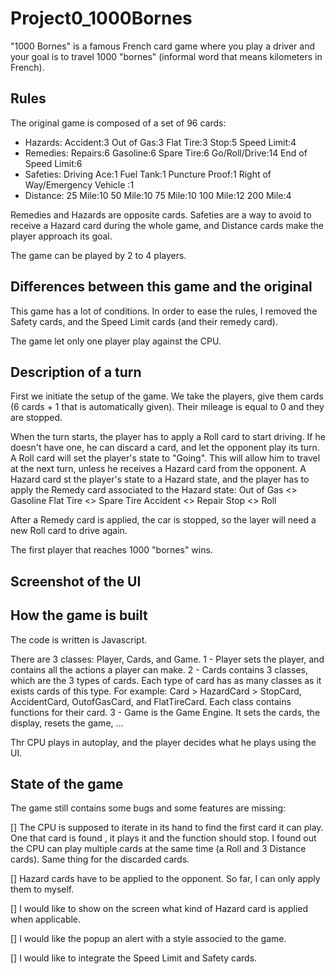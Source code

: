 # Project0_1000Bornes

"1000 Bornes" is a famous French card game where you play a driver and your goal is to travel 1000 "bornes" (informal word that means kilometers in French).

## Rules

The original game is composed of a set of 96 cards:
- Hazards:
    Accident:3
    Out of Gas:3
    Flat Tire:3
    Stop:5
    Speed Limit:4
- Remedies:
    Repairs:6
    Gasoline:6
    Spare Tire:6
    Go/Roll/Drive:14
    End of Speed Limit:6
- Safeties:
    Driving Ace:1
    Fuel Tank:1
    Puncture Proof:1
    Right of Way/Emergency Vehicle :1
- Distance:
    25 Mile:10
    50 Mile:10
    75 Mile:10
    100 Mile:12
    200 Mile:4

Remedies and Hazards are opposite cards. Safeties are a way to avoid to receive a Hazard card during the whole game, and Distance cards make the player approach its goal.

The game can be played by 2 to 4 players.



## Differences between this game and the original

This game has a lot of conditions. In order to ease the rules, I removed the Safety cards, and the Speed Limit cards (and their remedy card).

The game let only one player play against the CPU.



## Description of a turn

First we initiate the setup of the game.
We take the players, give them cards (6 cards + 1 that is automatically given). Their mileage is equal to 0 and they are stopped.

When the turn starts, the player has to apply a Roll card to start driving. If he doesn't have one, he can discard a card, and let the opponent play its turn.
A Roll card will set the player's state to "Going". This will allow him to travel at the next turn, unless he receives a Hazard card from the opponent.
A Hazard card st the player's state to a Hazard state, and the player has to apply the Remedy card associated to the Hazard state:
    Out of Gas <> Gasoline
    Flat Tire <> Spare Tire
    Accident <> Repair
    Stop <> Roll

After a Remedy card is applied, the car is stopped, so the layer will need a new Roll card to drive again.

The first player that reaches 1000 "bornes" wins.


## Screenshot of the UI


##  How the game is built

The code is written is Javascript.

There are 3 classes: Player, Cards, and Game.
1 - Player sets the player, and contains all the actions a player can make.
2 - Cards contains 3 classes, which are the 3 types of cards. Each type of card has as many classes as it exists cards of this type.
For example: Card > HazardCard > StopCard, AccidentCard, OutofGasCard, and FlatTireCard. Each class contains functions for their card.
3 - Game is the Game Engine. It sets the cards, the display, resets the game, ...

Thr CPU plays in autoplay, and the player decides what he plays using the UI.


## State of the game

The game still contains some bugs and some features are missing:

[] The CPU is supposed to iterate in its hand to find the first card it can play. One that card is found , it plays it and the function should stop. I found out the CPU can play multiple cards at the same time (a Roll and 3 Distance cards). Same thing for the discarded cards.

[] Hazard cards have to be applied to the opponent. So far, I can only apply them to myself.

[] I would like to show on the screen what kind of Hazard card is applied when applicable.

[] I would like the popup an alert with a style associed to the game.

[] I would like to integrate the Speed Limit and Safety cards.






